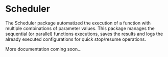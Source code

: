 # Scheduler

The Scheduler package automatized the execution of a function with multiple combinations of parameter values. This package manages the sequential (or parallel) functions executions, saves the results and logs the already executed configurations for quick stop/resume operations.

More documentation coming soon… 